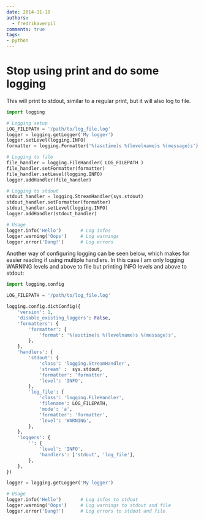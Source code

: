```yaml
---
date: 2014-11-10
authors:
  - fredrikaverpil
comments: true
tags:
- python
---
```


# Stop using print and do some logging

This will print to stdout, similar to a regular print, but it will also log to file.

<!-- more -->

```python
import logging

# Logging setup
LOG_FILEPATH = '/path/to/log_file.log'
logger = logging.getLogger('My logger')
logger.setLevel(logging.INFO)
formatter = logging.Formatter('%(asctime)s %(levelname)s %(message)s')

# Logging to file
file_handler = logging.FileHandler( LOG_FILEPATH )
file_handler.setFormatter(formatter)
file_handler.setLevel(logging.INFO)
logger.addHandler(file_handler)

# Logging to stdout
stdout_handler = logging.StreamHandler(sys.stdout)
stdout_handler.setFormatter(formatter)
stdout_handler.setLevel(logging.INFO)
logger.addHandler(stdout_handler)

# Usage
logger.info('Hello')       # Log infos
logger.warning('Oops')     # Log warnings
logger.error('Dang!')      # Log errors
```

Another way of configuring logging can be seen below, which makes for easier reading if using multiple handlers. In this case I am only logging WARNING levels and above to file but printing INFO levels and above to stdout:

```python
import logging.config

LOG_FILEPATH = '/path/to/log_file.log'

logging.config.dictConfig({
    'version': 1,
    'disable_existing_loggers': False,
    'formatters': {
        'formatter': {
            'format': '%(asctime)s %(levelname)s %(message)s',
        },
    },
    'handlers': {
        'stdout': {
            'class': 'logging.StreamHandler',
            'stream' :  sys.stdout,
            'formatter': 'formatter',
            'level': 'INFO',
        },
        'log_file': {
            'class': 'logging.FileHandler',
            'filename': LOG_FILEPATH,
            'mode': 'a',
            'formatter': 'formatter',
            'level': 'WARNING',
        },
    },
    'loggers': {
        '': {
            'level': 'INFO',
            'handlers': ['stdout', 'log_file'],
        },
    },
})

logger = logging.getLogger('My logger')

# Usage
logger.info('Hello')       # Log infos to stdout
logger.warning('Oops')     # Log warnings to stdout and file
logger.error('Dang!')      # Log errors to stdout and file
```